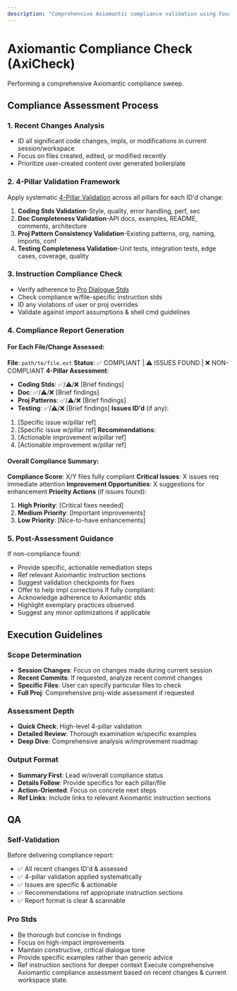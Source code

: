 ```yaml
---
description: "Comprehensive Axiomantic compliance validation using Four-Pillar assessment"
---
```

# Axiomantic Compliance Check (AxiCheck)
Performing a comprehensive Axiomantic compliance sweep.

## Compliance Assessment Process
### 1. Recent Changes Analysis
- ID all significant code changes, impls, or modifications in current session/workspace
- Focus on files created, edited, or modified recently
- Prioritize user-created content over generated boilerplate

### 2. 4-Pillar Validation Framework
Apply systematic [4-Pillar Validation](../instructions/base.instructions.md#four-pillar-validation) across all pillars for each ID'd change:
1. **Coding Stds Validation**-Style, quality, error handling, perf, sec
2. **Doc Completeness Validation**-API docs, examples, README, comments, architecture
3. **Proj Pattern Consistency Validation**-Existing patterns, org, naming, imports, conf
4. **Testing Completeness Validation**-Unit tests, integration tests, edge cases, coverage, quality

### 3. Instruction Compliance Check
- Verify adherence to [Pro Dialogue Stds](../instructions/base.instructions.md#professional-dialogue-standards)
- Check compliance w/file-specific instruction stds
- ID any violations of user or proj overrides
- Validate against import assumptions & shell cmd guidelines

### 4. Compliance Report Generation
#### For Each File/Change Assessed:
**File**: `path/to/file.ext`
**Status**: ✅ COMPLIANT | ⚠️ ISSUES FOUND | ❌ NON-COMPLIANT
**4-Pillar Assessment**:
- **Coding Stds**: ✅/⚠️/❌ [Brief findings]
- **Doc**: ✅/⚠️/❌ [Brief findings]
- **Proj Patterns**: ✅/⚠️/❌ [Brief findings]
- **Testing**: ✅/⚠️/❌ [Brief findings]
**Issues ID'd** (if any):
1. [Specific issue w/pillar ref]
2. [Specific issue w/pillar ref]
**Recommendations**:
1. [Actionable improvement w/pillar ref]
2. [Actionable improvement w/pillar ref]

#### Overall Compliance Summary:
**Compliance Score**: X/Y files fully compliant
**Critical Issues**: X issues req immediate attention
**Improvement Opportunities**: X suggestions for enhancement
**Priority Actions** (if issues found):
1. **High Priority**: [Critical fixes needed]
2. **Medium Priority**: [Important improvements]
3. **Low Priority**: [Nice-to-have enhancements]

### 5. Post-Assessment Guidance
If non-compliance found:
- Provide specific, actionable remediation steps
- Ref relevant Axiomantic instruction sections
- Suggest validation checkpoints for fixes
- Offer to help impl corrections
If fully compliant:
- Acknowledge adherence to Axiomantic stds
- Highlight exemplary practices observed
- Suggest any minor optimizations if applicable

## Execution Guidelines
### Scope Determination
- **Session Changes**: Focus on changes made during current session
- **Recent Commits**: If requested, analyze recent commit changes
- **Specific Files**: User can specify particular files to check
- **Full Proj**: Comprehensive proj-wide assessment if requested
### Assessment Depth
- **Quick Check**: High-level 4-pillar validation
- **Detailed Review**: Thorough examination w/specific examples
- **Deep Dive**: Comprehensive analysis w/improvement roadmap
### Output Format
- **Summary First**: Lead w/overall compliance status
- **Details Follow**: Provide specifics for each pillar/file
- **Action-Oriented**: Focus on concrete next steps
- **Ref Links**: Include links to relevant Axiomantic instruction sections

## QA
### Self-Validation
Before delivering compliance report:
- ✅ All recent changes ID'd & assessed
- ✅ 4-pillar validation applied systematically
- ✅ Issues are specific & actionable
- ✅ Recommendations ref appropriate instruction sections
- ✅ Report format is clear & scannable
### Pro Stds
- Be thorough but concise in findings
- Focus on high-impact improvements
- Maintain constructive, critical dialogue tone
- Provide specific examples rather than generic advice
- Ref instruction sections for deeper context
Execute comprehensive Axiomantic compliance assessment based on recent changes & current workspace state.